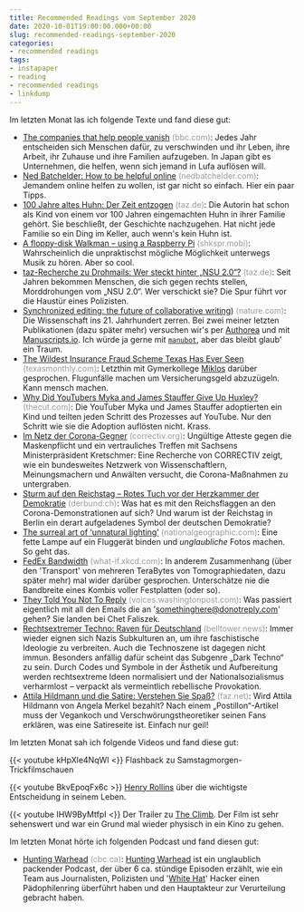 ```yaml
---
title: Recommended Readings vom September 2020
date: 2020-10-01T19:00:00.000+00:00
slug: recommended-readings-september-2020
categories:
- recommended readings
tags:
- instapaper
- reading
- recommended readings
- linkdump
---
```


Im letzten Monat las ich folgende Texte und fand diese gut:

- [The companies that help people vanish](https://www.bbc.com/worklife/article/20200903-the-companies-that-help-people-vanish) <span style="color: #999999;">(bbc.com)</span>: Jedes Jahr entscheiden sich Menschen dafür, zu verschwinden und ihr Leben, ihre Arbeit, ihr Zuhause und ihre Familien aufzugeben. In Japan gibt es Unternehmen, die helfen, wenn sich jemand in Lufa auflösen will.
- [Ned Batchelder: How to be helpful online](https://nedbatchelder.com//blog/202009/how_to_be_helpful_online.html) <span style="color: #999999;">(nedbatchelder.com)</span>: Jemandem online helfen zu wollen, ist gar nicht so einfach. Hier ein paar Tipps.
- [100 Jahre altes Huhn: Der Zeit entzogen](https://taz.de/100-Jahre-altes-Huhn/!5711021/) <span style="color: #999999;">(taz.de)</span>: Die Autorin hat schon als Kind von einem vor 100 Jahren eingemachten Huhn in ihrer Familie gehört. Sie beschließt, der Geschichte nachzugehen. Hat nicht jede Familie so ein Ding im Keller, auch wenn's kein Huhn ist.
- [A floppy-disk Walkman – using a Raspberry Pi](https://shkspr.mobi/blog/2020/09/a-floppy-disk-mp3-player-using-a-raspberry-pi/) <span style="color: #999999;">(shkspr.mobi)</span>: Wahrscheinlich die unpraktischst mögliche Möglichkeit unterwegs Musik zu hören. Aber so cool.
- [taz-Recherche zu Drohmails: Wer steckt hinter „NSU 2.0“?](https://taz.de/taz-Recherche-zu-Drohmails/!5709468/) <span style="color: #999999;">(taz.de)</span>: Seit Jahren bekommen Menschen, die sich gegen rechts stellen, Morddrohungen vom „NSU 2.0“. Wer verschickt sie? Die Spur führt vor die Haustür eines Polizisten.
- [Synchronized editing: the future of collaborative writing](https://www.nature.com/articles/d41586-020-00916-6)) <span style="color: #999999;">(nature.com)</span>: Die Wissenschaft ins 21. Jahrhundert zerren. Bei zwei meiner letzten Publikationen (dazu später mehr) versuchen wir's per [Authorea](https://www.authorea.com) und mit [Manuscripts.io](https://www.manuscripts.io/). Ich würde ja gerne mit [`manubot`](https://manubot.org), aber das bleibt glaub' ein Traum.
- [The Wildest Insurance Fraud Scheme Texas Has Ever Seen](https://www.texasmonthly.com/articles/it-was-never-enough/) <span style="color: #999999;">(texasmonthly.com)</span>: Letzthin mit Gymerkollege [Miklos](https://www.accidents.app) darüber gesprochen. Flugunfälle machen um Versicherungsgeld abzuzügeln. Kann mensch machen.
- [Why Did YouTubers Myka and James Stauffer Give Up Huxley?](https://www.thecut.com/2020/08/youtube-myka-james-stauffer-huxley-adoption.html) <span style="color: #999999;">(thecut.com)</span>: Die YouTuber Myka und James Stauffer adoptierten ein Kind und teilten jeden Schritt des Prozesses auf YouTube. Nur den Schritt wie sie die Adoption auflösten nicht. Krass.
- [Im Netz der Corona-Gegner](https://correctiv.org/faktencheck/hintergrund/2020/08/27/im-netz-der-corona-gegner/) <span style="color: #999999;">(correctiv.org)</span>: Ungültige Atteste gegen die Maskenpflicht und ein vertrauliches Treffen mit Sachsens Ministerpräsident Kretschmer: Eine Recherche von CORRECTIV zeigt, wie ein bundesweites Netzwerk von Wissenschaftlern, Meinungsmachern und Anwälten versucht, die Corona-Maßnahmen zu untergraben.
- [Sturm auf den Reichstag – Rotes Tuch vor der Herzkammer der Demokratie](https://www.derbund.ch/das-werden-wir-niemals-hinnehmen-344390734821) <span style="color: #999999;">(derbund.ch)</span>: Was hat es mit den Reichsflaggen an den Corona-Demonstrationen auf sich? Und warum ist der Reichstag in Berlin ein derart aufgeladenes Symbol der deutschen Demokratie?
- [The surreal art of ‘unnatural lighting’](https://www.nationalgeographic.com/magazine/2020/09/the-surreal-art-of-unnatural-lighting/) <span style="color: #999999;">(nationalgeographic.com)</span>: Eine fette Lampe auf ein Fluggerät binden und *unglaubliche* Fotos machen. So geht das.
- [FedEx Bandwidth](https://what-if.xkcd.com/31/) <span style="color: #999999;">(what-if.xkcd.com)</span>: In anderem Zusammenhang (über den 'Transport' von mehreren TeraBytes von Tomographiedaten, dazu später mehr) mal wider darüber gesprochen. Unterschätze nie die Bandbreite eines Kombis voller Festplatten (oder so).
- [They Told You Not To Reply](http://voices.washingtonpost.com/securityfix/2008/03/they_told_you_not_to_reply.html) <span style="color: #999999;">(voices.washingtonpost.com)</span>: Was passiert eigentlich mit all den Emails die an 'somethinghere@donotreply.com' gehen? Sie landen bei Chet Faliszek.
- [Rechtsextremer Techno: Raven für Deutschland](https://www.belltower.news/rechtsextremer-techno-raven-fuer-deutschland-102803/) <span style="color: #999999;">(belltower.news)</span>: Immer wieder eignen sich Nazis Subkulturen an, um ihre faschistische Ideologie zu verbreiten. Auch die Technoszene ist dagegen nicht immun. Besonders anfällig dafür scheint das Subgenre „Dark Techno“ zu sein. Durch Codes und Symbole in der Ästhetik und Aufbereitung werden rechtsextreme Ideen normalisiert und der Nationalsozialismus verharmlost – verpackt als vermeintlich rebellische Provokation.
- [Attila Hildmann und die Satire: Verstehen Sie Spaß?](https://www.faz.net/aktuell/feuilleton/medien/attila-hildmann-und-die-satire-verstehen-sie-spass-16937755.html) <span style="color: #999999;">(faz.net)</span>: Wird Attila Hildmann von Angela Merkel bezahlt? Nach einem „Postillon“-Artikel muss der Vegankoch und Verschwörungstheoretiker seinen Fans erklären, was eine Satireseite ist. Einfach nur geil!

Im letzten Monat sah ich folgende Videos und fand diese gut:

{{< youtube kHpXle4NqWI <}}
Flashback zu Samstagmorgen-Trickfilmschauen

{{< youtube BkvEpoqFx6c >}}
[Henry Rollins](https://en.wikipedia.org/wiki/Henry_Rollins) über die wichtigste Entscheidung in seinem Leben.

{{< youtube IHW9ByMtfpI <}}
Der Trailer zu [The Climb](https://www.imdb.com/title/tt8637440/).
Der Film ist sehr sehenswert und war ein Grund mal wieder physisch in ein Kino zu gehen.

Im letzten Monat hörte ich folgenden Podcast und fand diesen gut:

- [Hunting Warhead](https://www.cbc.ca/radio/podcasts/hunting-warhead/index.html) <span style="color: #999999;">(cbc.ca)</span>: [Hunting Warhead](https://newsinteractives.cbc.ca/longform/hunting-warhead-child-porn-investigation) ist ein unglaublich packender Podcast, der über 6 ca. stündige Episoden erzählt, wie ein Team aus Journalisten, Polizisten und '[White Hat](https://en.wikipedia.org/wiki/White_hat_(computer_security))' Hacker einen Pädophilenring überführt haben und den Hauptakteur zur Verurteilung gebracht haben. 